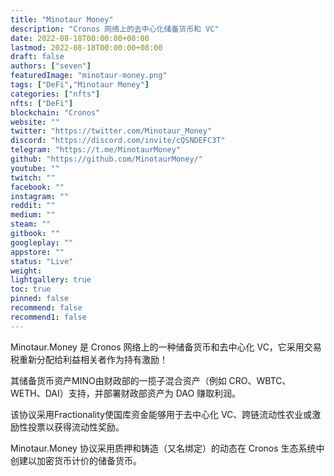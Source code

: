 ```yaml
---
title: "Minotaur Money"
description: "Cronos 网络上的去中心化储备货币和 VC"
date: 2022-08-18T00:00:00+08:00
lastmod: 2022-08-18T00:00:00+08:00
draft: false
authors: ["seven"]
featuredImage: "minotaur-money.png"
tags: ["DeFi","Minotaur Money"]
categories: ["nfts"]
nfts: ["DeFi"]
blockchain: "Cronos"
website: ""
twitter: "https://twitter.com/Minotaur_Money"
discord: "https://discord.com/invite/cQSNDEFC3T"
telegram: "https://t.me/MinotaurMoney"
github: "https://github.com/MinotaurMoney/"
youtube: ""
twitch: ""
facebook: ""
instagram: ""
reddit: ""
medium: ""
steam: ""
gitbook: ""
googleplay: ""
appstore: ""
status: "Live"
weight: 
lightgallery: true
toc: true
pinned: false
recommend: false
recommend1: false
---
```

Minotaur.Money 是 Cronos 网络上的一种储备货币和去中心化 VC，它采用交易税重新分配给利益相关者作为持有激励！

其储备货币资产MINO由财政部的一揽子混合资产（例如 CRO、WBTC、WETH、DAI）支持，并部署财政部资产为 DAO 赚取利润。

该协议采用Fractionality使国库资金能够用于去中心化 VC、跨链流动性农业或激励性投票以获得流动性奖励。

Minotaur.Money 协议采用质押和铸造（又名绑定）的动态在 Cronos 生态系统中创建以加密货币计价的储备货币。